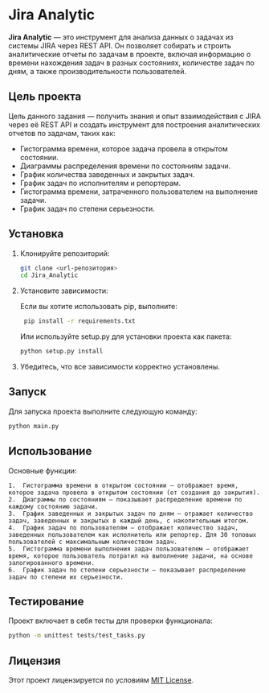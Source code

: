 # Jira Analytic

**Jira Analytic** — это инструмент для анализа данных о задачах из системы JIRA через REST API. Он позволяет собирать и строить аналитические отчеты по задачам в проекте, включая информацию о времени нахождения задач в разных состояниях, количестве задач по дням, а также производительности пользователей.

## Цель проекта

Цель данного задания — получить знания и опыт взаимодействия с JIRA через её REST API и создать инструмент для построения аналитических отчетов по задачам, таких как:

- Гистограмма времени, которое задача провела в открытом состоянии.
- Диаграммы распределения времени по состояниям задачи.
- График количества заведенных и закрытых задач.
- График задач по исполнителям и репортерам.
- Гистограмма времени, затраченного пользователем на выполнение задачи.
- График задач по степени серьезности.


## Установка

1. Клонируйте репозиторий:

   ```bash
   git clone <url-репозитория>
   cd Jira_Analytic
   ```

2. Установите зависимости:

    Если вы хотите использовать pip, выполните:
    
   ```bash
    pip install -r requirements.txt
   ```
    
   Или используйте setup.py для установки проекта как пакета:
   ```bash
   python setup.py install
   ```

3. Убедитесь, что все зависимости корректно установлены.

## Запуск

Для запуска проекта выполните следующую команду:
   ```bash
   python main.py
   ```


## Использование

Основные функции:

	1.	Гистограмма времени в открытом состоянии — отображает время, которое задача провела в открытом состоянии (от создания до закрытия).
	2.	Диаграммы по состояниям — показывает распределение времени по каждому состоянию задачи.
	3.	График заведенных и закрытых задач по дням — отражает количество задач, заведенных и закрытых в каждый день, с накопительным итогом.
	4.	График задач по пользователям — отображает количество задач, заведенных пользователем как исполнитель или репортер. Для 30 топовых пользователей с максимальным количеством задач.
	5.	Гистограмма времени выполнения задач пользователем — отображает время, которое пользователь потратил на выполнение задачи, на основе залогированного времени.
	6.	График задач по степени серьезности — показывает распределение задач по степени их серьезности.

## Тестирование

Проект включает в себя тесты для проверки функционала:
   ```bash
   python -m unittest tests/test_tasks.py
   ```

## Лицензия

Этот проект лицензируется по условиям [MIT License](LICENSE).
